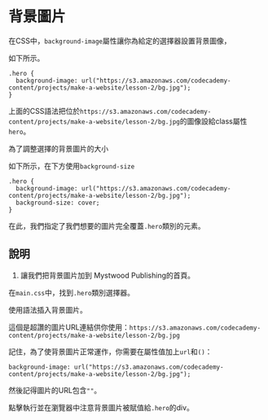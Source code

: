 # 背景圖片

在CSS中，`background-image`屬性讓你為給定的選擇器設置背景圖像，

如下所示。

```
.hero {
  background-image: url("https://s3.amazonaws.com/codecademy-content/projects/make-a-website/lesson-2/bg.jpg");
}
```
上面的CSS語法把位於`https://s3.amazonaws.com/codecademy-content/projects/make-a-website/lesson-2/bg.jpg`的圖像設給class屬性`hero`。

為了調整選擇的背景圖片的大小

如下所示，在下方使用`background-size`

```
.hero {
  background-image: url("https://s3.amazonaws.com/codecademy-content/projects/make-a-website/lesson-2/bg.jpg");
  background-size: cover;
}
```
在此，我們指定了我們想要的圖片完全覆蓋`.hero`類別的元素。

## 說明

1. 讓我們把背景圖片加到 Mystwood Publishing的首頁。

在`main.css`中，找到`.hero`類別選擇器。

使用語法插入背景圖片。

這個是超讚的圖片URL連結供你使用：`https://s3.amazonaws.com/codecademy-content/projects/make-a-website/lesson-2/bg.jpg`

記住，為了使背景圖片正常運作，你需要在屬性值加上`url`和`()`：


`background-image: url("https://s3.amazonaws.com/codecademy-content/projects/make-a-website/lesson-2/bg.jpg");`

然後記得圖片的URL包含`""`。

點擊執行並在瀏覽器中注意背景圖片被賦值給`.hero`的div。
